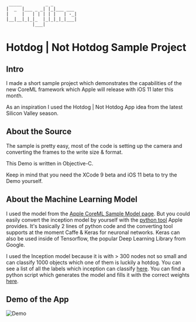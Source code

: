 
     _____         _ _         
    |  _  |___ _ _| |_|___ ___ 
    |     |   | | | | |   | -_|
    |__|__|_|_|_  |_|_|_|_|___|
              |___|            


# Hotdog | Not Hotdog Sample Project #

## Intro ##
I made a short sample project which demonstrates the capabilities of the new CoreML framework which Apple will release with iOS 11 later this month. 

As an inspiration I used the Hotdog | Not Hotdog App idea from the latest Silicon Valley season.

## About the Source ##

The sample is pretty easy, most of the code is setting up the camera and converting the frames to the write size & format.

This Demo is written in Objective-C.

Keep in mind that you need the XCode 9 beta and iOS 11 beta to try the Demo yourself.

## About the Machine Learning Model ##

I used the model from the [Apple CoreML Sample Model page](https://developer.apple.com/machine-learning/). But you could easily convert the inception model by yourself with the [python tool](https://pypi.python.org/pypi/coremltools) Apple provides. It's basically 2 lines of python code and the converting tool supports at the moment Caffe & Keras for neuronal networks. Keras can also be used inside of Tensorflow, the popular Deep Learning Library from Google.

I used the Inception model because it is with > 300 nodes not so small and can classify 1000 objects which one of them is luckily a hotdog. You can see a list of all the labels which inception can classify [here](https://gist.github.com/yrevar/942d3a0ac09ec9e5eb3a). You can find a python script which generates the model and fills it with the correct weights [here](https://github.com/fchollet/deep-learning-models/blob/master/inception_v3.py).

## Demo of the App ##

![Demo](/gif/hotdog.gif)

